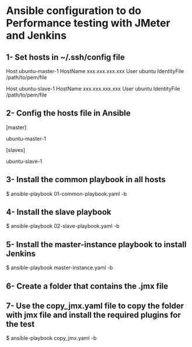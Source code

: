 # Ansible configuration to do Performance testing with JMeter and Jenkins

## 1- Set hosts in ~/.ssh/config file
Host ubuntu-master-1
    HostName xxx.xxx.xxx.xxx
    User ubuntu
    IdentityFile /path/to/pem/file
 
Host ubuntu-slave-1
    HostName xxx.xxx.xxx.xxx
    User ubuntu
    IdentityFile /path/to/pem/file

## 2- Config the hosts file in Ansible
[master]

ubuntu-master-1

[slaves]

ubuntu-slave-1

## 3- Install the common playbook in all hosts
$ ansible-playbook 01-common-playbook.yaml -b

## 4- Install the slave playbook
$ ansible-playbook 02-slave-playbook.yaml -b

## 5- Install the master-instance playbook to install Jenkins
$ ansible-playbook master-instance.yaml -b

## 6- Create a folder that contains the .jmx file

## 7- Use the copy_jmx.yaml file to copy the folder with jmx file and install the required plugins for the test
$ ansible-playbook copy_jmx.yaml -b


